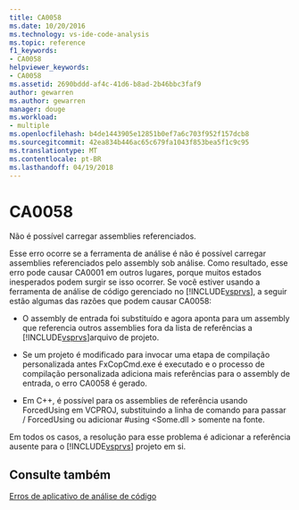 ```yaml
---
title: CA0058
ms.date: 10/20/2016
ms.technology: vs-ide-code-analysis
ms.topic: reference
f1_keywords:
- CA0058
helpviewer_keywords:
- CA0058
ms.assetid: 2690bddd-af4c-41d6-b8ad-2b46bbc3faf9
author: gewarren
ms.author: gewarren
manager: douge
ms.workload:
- multiple
ms.openlocfilehash: b4de1443905e12851b0ef7a6c703f952f157dcb8
ms.sourcegitcommit: 42ea834b446ac65c679fa1043f853bea5f1c9c95
ms.translationtype: MT
ms.contentlocale: pt-BR
ms.lasthandoff: 04/19/2018
---
```

# <a name="ca0058"></a>CA0058
Não é possível carregar assemblies referenciados.

 Esse erro ocorre se a ferramenta de análise é não é possível carregar assemblies referenciados pelo assembly sob análise. Como resultado, esse erro pode causar CA0001 em outros lugares, porque muitos estados inesperados podem surgir se isso ocorrer. Se você estiver usando a ferramenta de análise de código gerenciado no [!INCLUDE[vsprvs](../code-quality/includes/vsprvs_md.md)], a seguir estão algumas das razões que podem causar CA0058:

-   O assembly de entrada foi substituído e agora aponta para um assembly que referencia outros assemblies fora da lista de referências a [!INCLUDE[vsprvs](../code-quality/includes/vsprvs_md.md)]arquivo de projeto.

-   Se um projeto é modificado para invocar uma etapa de compilação personalizada antes FxCopCmd.exe é executado e o processo de compilação personalizada adiciona mais referências para o assembly de entrada, o erro CA0058 é gerado.

-   Em C++, é possível para os assemblies de referência usando ForcedUsing em VCPROJ, substituindo a linha de comando para passar / ForcedUsing ou adicionar #using \<Some.dll > somente na fonte.

 Em todos os casos, a resolução para esse problema é adicionar a referência ausente para o [!INCLUDE[vsprvs](../code-quality/includes/vsprvs_md.md)] projeto em si.

## <a name="see-also"></a>Consulte também
 [Erros de aplicativo de análise de código](../code-quality/code-analysis-application-errors.md)
